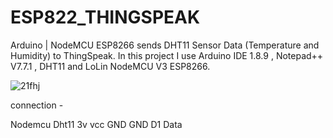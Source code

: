 # ESP822_THINGSPEAK

Arduino | NodeMCU ESP8266 sends DHT11 Sensor Data (Temperature and Humidity) to ThingSpeak. In this project I use Arduino IDE 1.8.9 , Notepad++ V7.7.1 , DHT11 and LoLin NodeMCU V3 ESP8266.

![21fhj](https://user-images.githubusercontent.com/44220596/105324160-11465500-5bf1-11eb-8b7d-3d9c71db3e1b.PNG)

connection -

Nodemcu       Dht11
3v            vcc
GND           GND
D1            Data
